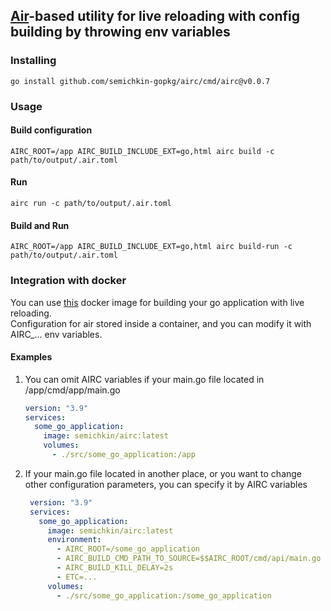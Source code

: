 ## [Air](https://github.com/cosmtrek/air)-based utility for live reloading with config building by throwing env variables

### Installing
`go install github.com/semichkin-gopkg/airc/cmd/airc@v0.0.7`

### Usage
#### Build configuration
`AIRC_ROOT=/app AIRC_BUILD_INCLUDE_EXT=go,html airc build -c path/to/output/.air.toml`
#### Run
`airc run -c path/to/output/.air.toml`
#### Build and Run
`AIRC_ROOT=/app AIRC_BUILD_INCLUDE_EXT=go,html airc build-run -c path/to/output/.air.toml`

### Integration with docker
You can use [this](https://hub.docker.com/r/semichkin/airc/tags) docker image for building your go application with live reloading.  
Configuration for air stored inside a container, and you can modify it with AIRC_... env variables.

#### Examples
1. You can omit AIRC variables if your main.go file located in /app/cmd/app/main.go 
    ```yaml
    version: "3.9"
    services:
      some_go_application:
        image: semichkin/airc:latest
        volumes:
          - ./src/some_go_application:/app
    ```
2. If your main.go file located in another place, or you want to change other configuration parameters, you can specify it by AIRC variables
   ```yaml
    version: "3.9"
    services:
      some_go_application:
        image: semichkin/airc:latest
        environment:
          - AIRC_ROOT=/some_go_application
          - AIRC_BUILD_CMD_PATH_TO_SOURCE=$$AIRC_ROOT/cmd/api/main.go
          - AIRC_BUILD_KILL_DELAY=2s
          - ETC=...
        volumes:
          - ./src/some_go_application:/some_go_application
    ```